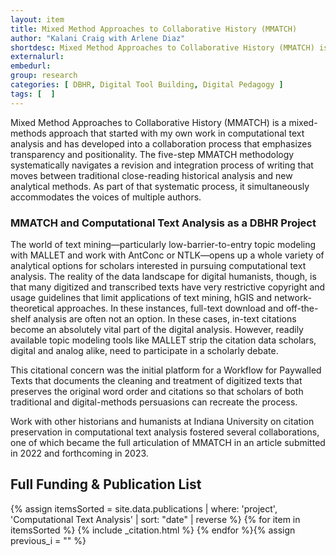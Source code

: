 ```yaml
---
layout: item
title: Mixed Method Approaches to Collaborative History (MMATCH)
author: "Kalani Craig with Arlene Diaz"
shortdesc: Mixed Method Approaches to Collaborative History (MMATCH) is a mixed-methods approach that started with my own work in computational text analysis and has developed into a collaboration process that emphasizes transparency and positionality. The five-step MMATCH methodology systematically navigates a revision and integration process of writing that moves between traditional close-reading historical analysis and new analytical methods. As part of that systematic process, it simultaneously accommodates the voices of multiple authors.
externalurl: 
embedurl: 
group: research
categories: [ DBHR, Digital Tool Building, Digital Pedagogy ]
tags: [  ]
---
```


Mixed Method Approaches to Collaborative History (MMATCH) is a mixed-methods approach that started with my own work in computational text analysis and has developed into a collaboration process that emphasizes transparency and positionality. The five-step MMATCH methodology systematically navigates a revision and integration process of writing that moves between traditional close-reading historical analysis and new analytical methods. As part of that systematic process, it simultaneously accommodates the voices of multiple authors.

### MMATCH and Computational Text Analysis as a DBHR Project

The world of text mining—particularly low-barrier-to-entry topic modeling with MALLET and work with AntConc or NTLK—opens up a whole variety of analytical options for scholars interested in pursuing computational text analysis. The reality of the data landscape for digital humanists, though, is that many digitized and transcribed texts have very restrictive copyright and usage guidelines that limit applications of text mining, hGIS and network-theoretical approaches. In these instances, full-text download and off-the-shelf analysis are often not an option.  In these cases, in-text citations become an absolutely vital part of the digital analysis. However, readily available topic modeling tools like MALLET strip the citation data scholars, digital and analog alike, need to participate in a scholarly debate.

This citational concern was the initial platform for a Workflow for Paywalled Texts that documents the cleaning and treatment of digitized texts that preserves the original word order and citations so that scholars of both traditional and digital-methods persuasions can recreate the process.

Work with other historians and humanists at Indiana University on citation preservation in computational text analysis fostered several collaborations, one of which became the full articulation of MMATCH in an article submitted in 2022 and forthcoming in 2023.

## Full Funding & Publication List

<div class="posts grid-container">
{% assign itemsSorted = site.data.publications | where: 'project', 'Computational Text Analysis' | sort: "date" | reverse %}
{% for item in itemsSorted %}
{% include _citation.html %}
{% endfor %}{% assign previous_i = "" %}
